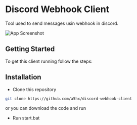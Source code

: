 
# Discord Webhook Client

Tool used to send messages usin webhook in discord.


![App Screenshot](https://i.imgur.com/Jghyhwf.png)


## Getting Started

To get this client running follow the steps:


## Installation
- Clone this repository

```bash
git clone https://github.com/a5hx/discord-webhook-client
```
or you can download the code and run 

- Run start.bat
